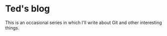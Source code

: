 # Ted's blog

This is an occasional series in which I'll write about Git and other interesting things.
